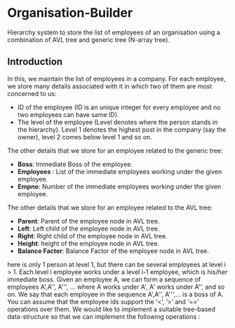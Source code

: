 # Organisation-Builder
Hierarchy system to store the list of employees of an organisation using a combination of AVL tree and generic tree (N-array tree).
## Introduction
In this, we maintain the list of employees in a company. For each employee, we store many details associated with it in which two of them are most concerned to us:
* ID of the employee (ID is an unique integer for every employee and no two employees can have same ID).
* The level of the employee (Level denotes where the person stands in the hierarchy). Level 1 denotes the highest post in the company (say the owner), level 2 comes below level 1 and so on.

The other details that we store for an employee related to the generic tree:
* **Boss**: Immediate Boss of the employee.
* **Employees** : List of the immediate employees working under the given employee.
* **Empno**: Number of the immediate employees working under the given employee.

The other details that we store for an employee related to the AVL tree:
* **Parent**: Parent of the employee node in AVL tree.
* **Left**: Left child of the employee node in AVL tree.
* **Right**: Right child of the employee node in AVL tree.
* **Height**: height of the employee node in AVL tree.
* **Balance Factor**: Balance Factor of the employee node in AVL tree.

here is only 1 person at level 1, but there can be several employees at level i > 1. Each level i employee works under
a level i-1 employee, which is his/her immediate boss. Given an employee A, we can form a sequence of employees
A',A'', A''', ... where A works under A', A' works under A'', and so on. We say that each employee in the sequence
A',A'', A''',... is a boss of A. You can assume that the employee ids support the ‘<’, ‘>’ and ‘==’ operations over them.
We would like to implement a suitable tree-based data-structure so that we can implement the following operations :
